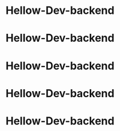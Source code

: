 # Hellow-Dev-backend
# Hellow-Dev-backend
# Hellow-Dev-backend
# Hellow-Dev-backend
# Hellow-Dev-backend
